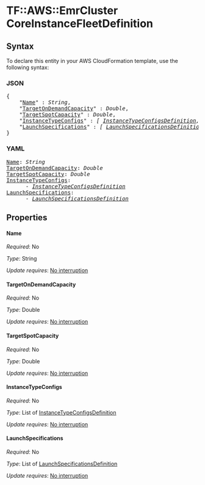 # TF::AWS::EmrCluster CoreInstanceFleetDefinition

## Syntax

To declare this entity in your AWS CloudFormation template, use the following syntax:

### JSON

<pre>
{
    "<a href="#name" title="Name">Name</a>" : <i>String</i>,
    "<a href="#targetondemandcapacity" title="TargetOnDemandCapacity">TargetOnDemandCapacity</a>" : <i>Double</i>,
    "<a href="#targetspotcapacity" title="TargetSpotCapacity">TargetSpotCapacity</a>" : <i>Double</i>,
    "<a href="#instancetypeconfigs" title="InstanceTypeConfigs">InstanceTypeConfigs</a>" : <i>[ <a href="instancetypeconfigsdefinition.md">InstanceTypeConfigsDefinition</a>, ... ]</i>,
    "<a href="#launchspecifications" title="LaunchSpecifications">LaunchSpecifications</a>" : <i>[ <a href="launchspecificationsdefinition.md">LaunchSpecificationsDefinition</a>, ... ]</i>
}
</pre>

### YAML

<pre>
<a href="#name" title="Name">Name</a>: <i>String</i>
<a href="#targetondemandcapacity" title="TargetOnDemandCapacity">TargetOnDemandCapacity</a>: <i>Double</i>
<a href="#targetspotcapacity" title="TargetSpotCapacity">TargetSpotCapacity</a>: <i>Double</i>
<a href="#instancetypeconfigs" title="InstanceTypeConfigs">InstanceTypeConfigs</a>: <i>
      - <a href="instancetypeconfigsdefinition.md">InstanceTypeConfigsDefinition</a></i>
<a href="#launchspecifications" title="LaunchSpecifications">LaunchSpecifications</a>: <i>
      - <a href="launchspecificationsdefinition.md">LaunchSpecificationsDefinition</a></i>
</pre>

## Properties

#### Name

_Required_: No

_Type_: String

_Update requires_: [No interruption](https://docs.aws.amazon.com/AWSCloudFormation/latest/UserGuide/using-cfn-updating-stacks-update-behaviors.html#update-no-interrupt)

#### TargetOnDemandCapacity

_Required_: No

_Type_: Double

_Update requires_: [No interruption](https://docs.aws.amazon.com/AWSCloudFormation/latest/UserGuide/using-cfn-updating-stacks-update-behaviors.html#update-no-interrupt)

#### TargetSpotCapacity

_Required_: No

_Type_: Double

_Update requires_: [No interruption](https://docs.aws.amazon.com/AWSCloudFormation/latest/UserGuide/using-cfn-updating-stacks-update-behaviors.html#update-no-interrupt)

#### InstanceTypeConfigs

_Required_: No

_Type_: List of <a href="instancetypeconfigsdefinition.md">InstanceTypeConfigsDefinition</a>

_Update requires_: [No interruption](https://docs.aws.amazon.com/AWSCloudFormation/latest/UserGuide/using-cfn-updating-stacks-update-behaviors.html#update-no-interrupt)

#### LaunchSpecifications

_Required_: No

_Type_: List of <a href="launchspecificationsdefinition.md">LaunchSpecificationsDefinition</a>

_Update requires_: [No interruption](https://docs.aws.amazon.com/AWSCloudFormation/latest/UserGuide/using-cfn-updating-stacks-update-behaviors.html#update-no-interrupt)

